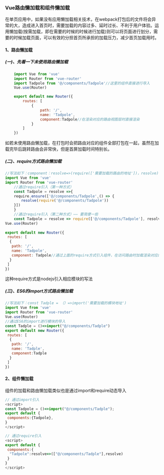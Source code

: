 ### Vue路由懒加载和组件懒加载

在单页应用中，如果没有应用懒加载相关技术，在webpack打包后的文件将会异常的大，造成进入首页时，需要加载的内容过多、延时过长、不利于用户体验。运用懒加载(按需加载，即在需要的时候的时候进行加载)则可以将页面进行划分，需要的时候加载页面，可以有效的分担首页所承担的加载压力，减少首页加载用时。

####  1、路由懒加载

##### (一)、先看一下未使用路由懒加载

```js
    import Vue from 'vue'
    import Router from 'vue-router'
    import Tadpole from '@/components/Tadpole'//这里的组件直接进行导入
    Vue.use(Router)

    export default new Router({
        routes: [
            {
                path: '/',
                name: 'Tadpole',
                component:Tadpole//在渲染对应的路由视图层时直接渲染
            }
        ]
    })
```
如若未使用路由懒加载，在打包时会把路由对应的组件全部打包在一起，虽然在加载完毕后跳转路由会非常快，但是首屏加载时间特别长。

##### (二)、require方式路由懒加载

```js
//写法如下：component：resolve=>(require(['需要加载的路由的地址'])，resolve)
import Vue from 'vue'
import Router from 'vue-router'
    //通过require引入（第一种方式）
    const Tadpole = resolve =>{
    require.ensure(['@/components/Tadpole',() => {
    　　resolve(require('@/components/Tadpole'))
    }])
    }
    //通过require引入（第二种方式）—— 要简便一些
    const Tadpole = resolve => require(['@/components/Tadpole'], resolve)
Vue.use(Router)
 
export default new Router({
 routes: [
  {
   path: '/',
   name: 'Tadpole',
   component: Tadpole//通过上面的require方式引入组件，在访问路由时加载渲染对应的视图组件
  }
 ]
})

```
这种require方式是nodejs引入相应模块的写法

##### (三)、ES6的import方式路由懒加载

```js
//写法如下：const Tadple = （）=>import('需要加载的模块地址')
import Vue from 'vue'
import Router from 'vue-router'
Vue.use(Router)
//通过ES6的import进行模块的导入 
const Tadple = ()=>import("@/components/Tadple")
export default new Router({
 routes: [
  {
   path: '/',
   name: 'Tadple',
   component:Tadple
  }
 ]
})
```

#### 2、组件懒加载
组件的加载和路由懒加载类似也是通过import和require动态导入

```js
// 通过import引入
<script>
const Tadpole = ()=>import("@/components/Tadple");
export default {
 components:{Tadpole},
}
</script>
```

```js
// 通过require引入
<script>
export default {
 components:{
  "Tadpole":resolve=>(["@/components/Tadple"],resolve)
 }
}
</script>
```
